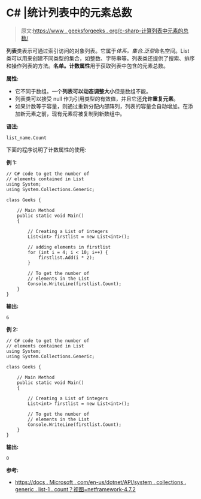 # C# |统计列表中的元素总数

> 原文:[https://www . geeksforgeeks . org/c-sharp-计算列表中元素的总数/](https://www.geeksforgeeks.org/c-sharp-count-the-total-number-of-elements-in-the-list/)

**列表**类表示可通过索引访问的对象列表。它属于*体系。集合.泛型*命名空间。List 类可以用来创建不同类型的集合，如整数、字符串等。列表类还提供了搜索、排序和操作列表的方法。**名单。计数属性**用于获取列表中包含的元素总数。

**属性:**

*   它不同于数组。一个**列表可以动态调整大小**但是数组不能。
*   列表类可以接受 null 作为引用类型的有效值，并且它还**允许重复元素**。
*   如果计数等于容量，则通过重新分配内部阵列，列表的容量会自动增加。在添加新元素之前，现有元素将被复制到新数组中。

**语法:**

```
list_name.Count
```

下面的程序说明了计数属性的使用:

**例 1:**

```
// C# code to get the number of
// elements contained in List
using System;
using System.Collections.Generic;

class Geeks {

    // Main Method
    public static void Main()
    {

        // Creating a List of integers
        List<int> firstlist = new List<int>();

        // adding elements in firstlist
        for (int i = 4; i < 10; i++) {
            firstlist.Add(i * 2);
        }

        // To get the number of
        // elements in the List
        Console.WriteLine(firstlist.Count);
    }
}
```

**输出:**

```
6

```

**例 2:**

```
// C# code to get the number of
// elements contained in List
using System;
using System.Collections.Generic;

class Geeks {

    // Main Method
    public static void Main()
    {

        // Creating a List of integers
        List<int> firstlist = new List<int>();

        // To get the number of
        // elements in the List
        Console.WriteLine(firstlist.Count);
    }
}
```

**输出:**

```
0

```

**参考:**

*   [https://docs . Microsoft . com/en-us/dotnet/API/system . collections . generic . list-1 . count？视图=netframework-4.7.2](https://docs.microsoft.com/en-us/dotnet/api/system.collections.generic.list-1.count?view=netframework-4.7.2)